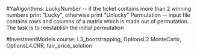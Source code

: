 #YaAlgorithms: 
LuckyNumber -- if the ticket contains more than 2 winning numbers print "Lucky", otherwise print "Unlucky"
Permutation -- input file contains rows and columns of a matrix which is made out of permutation. The task is to reestablish the initial permutation

#InvestmentModels course:
L3_bootstrapping, OptionsL2.MonteCarlo, OptionsL4.CRR, fair_price_solution

